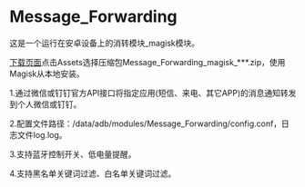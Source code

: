 # Message_Forwarding
这是一个运行在安卓设备上的消转模块_magisk模块。

[下载页面](https://github.com/410154425/Message_Forwarding/releases)点击Assets选择压缩包Message_Forwarding_magisk_***.zip，使用Magisk从本地安装。

1.通过微信或钉钉官方API接口将指定应用(短信、来电、其它APP)的消息通知转发到个人微信或钉钉。

2.配置文件路径：/data/adb/modules/Message_Forwarding/config.conf，日志文件log.log。

3.支持蓝牙控制开关、低电量提醒。

4.支持黑名单关键词过滤、白名单关键词过滤。
